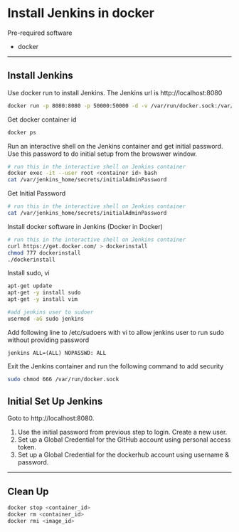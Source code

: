 # Install Jenkins in docker #

Pre-required software

- docker
----
## Install Jenkins ##

Use docker run to install Jenkins. The Jenkins url is http://localhost:8080
```sh
docker run -p 8080:8080 -p 50000:50000 -d -v /var/run/docker.sock:/var/run/docker.sock -v jenkins_home:/var/jenkins_home jenkins/jenkins:lts
```

Get docker container id
```sh
docker ps
```

Run an interactive shell on the Jenkins container and get initial password. Use this password to do initial setup from the browswer window.
```sh
# run this in the interactive shell on Jenkins container
docker exec -it --user root <container id> bash
cat /var/jenkins_home/secrets/initialAdminPassword
```

Get Initial Password
```sh
# run this in the interactive shell on Jenkins container
cat /var/jenkins_home/secrets/initialAdminPassword
```

Install docker software in Jenkins (Docker in Docker)
```sh
# run this in the interactive shell on Jenkins container
curl https://get.docker.com/ > dockerinstall
chmod 777 dockerinstall
./dockerinstall
```
Install sudo, vi
```sh
apt-get update
apt-get -y install sudo
apt-get -y install vim

#add jenkins user to sudoer
usermod -aG sudo jenkins

```

Add following line to /etc/sudoers with vi to allow jenkins user to run sudo without providing password
```
jenkins ALL=(ALL) NOPASSWD: ALL
```

Exit the Jenkins container and run the following command to add security
```sh
sudo chmod 666 /var/run/docker.sock
```

## Initial Set Up Jenkins

Goto to http://localhost:8080. 
1. Use the initial password from previous step to login. Create a new user.
2. Set up a Global Credential for the GitHub account using personal access token.
3. Set up a Global Credential for the dockerhub account using username & password.

----
## Clean Up ##
```sh
docker stop <container_id>
docker rm <container_id>
docker rmi <image_id>
```